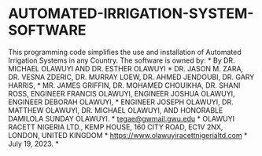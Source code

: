 # AUTOMATED-IRRIGATION-SYSTEM-SOFTWARE
This programming code simplifies the use  and installation of Automated Irrigation Systems in any Country.
The software is owned by:
       * By DR. MICHAEL OLAWUYI AND DR. ESTHER OLAWUYI
       * DR. JASON M. ZARA, DR. VESNA ZDERIC, DR. MURRAY LOEW, DR. AHMED JENDOUBI, DR. GARY HARRIS,
       * MR. JAMES GRIFFIN, DR. MOHAMED CHOUIKHA, DR. SHANI ROSS, ENGINEER FRANCIS OLAWUYI, ENGINEER JOSHUA OLAWUYI, ENGINEER DEBORAH OLAWUYI,
       * ENGINEER JOSEPH OLAWUYI, DR. MATTHEW OLAWUYI, DR. MICHAEL OLAWUYI, AND HONORABLE DAMILOLA SUNDAY OLAWUYI.
       * tegae@gwmail.gwu.edu
       * OLAWUYI RACETT NIGERIA LTD., KEMP HOUSE, 160 CITY ROAD, EC1V 2NX, LONDON, UNITED KINGDOM
       * https://www.olawuyiracettnigerialtd.com
       * July 19, 2023.
       *   
